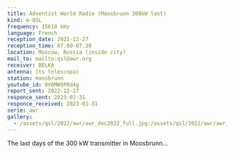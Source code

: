 ```yaml
---
title: Adventist World Radio (Moosbrunn 300kW last)
kind: e-QSL
frequency: 15610 kHz
language: French
reception_date: 2022-12-27
reception_time: 07.00-07.30
location: Moscow, Russia (inside city)
mail_to: mailto:qsl@awr.org
receiver: BELKA
antenna: its telescopic
station: moosbrunn
youtube_id: 0V0MW9PRd4g
report_sent: 2022-12-27
responce_sent: 2023-01-31
responce_received: 2023-01-31
serie: awr
gallery:
  - /assets/qsl/2022/awr/awr_dec2022_full.jpg:/assets/qsl/2022/awr/awr_dec2022_small.jpg
---
```


The last days of the 300 kW transmitter in Moosbrunn...
